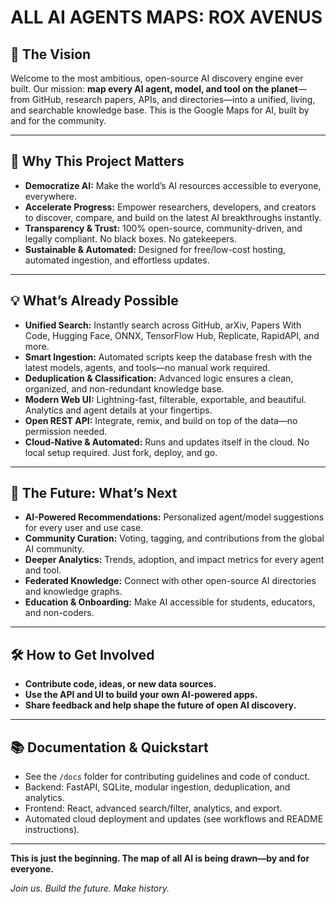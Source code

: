 # ALL AI AGENTS MAPS: ROX AVENUS

## 🚀 The Vision

Welcome to the most ambitious, open-source AI discovery engine ever built. Our mission: **map every AI agent, model, and tool on the planet**—from GitHub, research papers, APIs, and directories—into a unified, living, and searchable knowledge base. This is the Google Maps for AI, built by and for the community.

---

## 🌟 Why This Project Matters
- **Democratize AI:** Make the world’s AI resources accessible to everyone, everywhere.
- **Accelerate Progress:** Empower researchers, developers, and creators to discover, compare, and build on the latest AI breakthroughs instantly.
- **Transparency & Trust:** 100% open-source, community-driven, and legally compliant. No black boxes. No gatekeepers.
- **Sustainable & Automated:** Designed for free/low-cost hosting, automated ingestion, and effortless updates.

---

## 💡 What’s Already Possible
- **Unified Search:** Instantly search across GitHub, arXiv, Papers With Code, Hugging Face, ONNX, TensorFlow Hub, Replicate, RapidAPI, and more.
- **Smart Ingestion:** Automated scripts keep the database fresh with the latest models, agents, and tools—no manual work required.
- **Deduplication & Classification:** Advanced logic ensures a clean, organized, and non-redundant knowledge base.
- **Modern Web UI:** Lightning-fast, filterable, exportable, and beautiful. Analytics and agent details at your fingertips.
- **Open REST API:** Integrate, remix, and build on top of the data—no permission needed.
- **Cloud-Native & Automated:** Runs and updates itself in the cloud. No local setup required. Just fork, deploy, and go.

---

## 🔮 The Future: What’s Next
- **AI-Powered Recommendations:** Personalized agent/model suggestions for every user and use case.
- **Community Curation:** Voting, tagging, and contributions from the global AI community.
- **Deeper Analytics:** Trends, adoption, and impact metrics for every agent and tool.
- **Federated Knowledge:** Connect with other open-source AI directories and knowledge graphs.
- **Education & Onboarding:** Make AI accessible for students, educators, and non-coders.

---

## 🛠️ How to Get Involved
- **Contribute code, ideas, or new data sources.**
- **Use the API and UI to build your own AI-powered apps.**
- **Share feedback and help shape the future of open AI discovery.**

---

## 📚 Documentation & Quickstart
- See the `/docs` folder for contributing guidelines and code of conduct.
- Backend: FastAPI, SQLite, modular ingestion, deduplication, and analytics.
- Frontend: React, advanced search/filter, analytics, and export.
- Automated cloud deployment and updates (see workflows and README instructions).

---

**This is just the beginning. The map of all AI is being drawn—by and for everyone.**

*Join us. Build the future. Make history.*